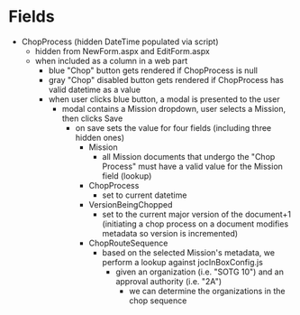 # Fields
* ChopProcess (hidden DateTime populated via script)
    * hidden from NewForm.aspx and EditForm.aspx
    * when included as a column in a web part
        * blue "Chop" button gets rendered if ChopProcess is null
        * gray "Chop" disabled button gets rendered if ChopProcess has valid datetime as a value
        * when user clicks blue button, a modal is presented to the user
            * modal contains a Mission dropdown, user selects a Mission, then clicks Save
                * on save sets the value for four fields (including three hidden ones)
                    * Mission
                        * all Mission documents that undergo the "Chop Process" must have a valid value for the Mission field (lookup)
                    * ChopProcess
                        * set to current datetime
                    * VersionBeingChopped
                        * set to the current major version of the document+1 (initiating a chop process on a document modifies metadata so version is incremented)
                    * ChopRouteSequence
                        * based on the selected Mission's metadata, we perform a lookup against jocInBoxConfig.js 
                            * given an organization (i.e. "SOTG 10") and an approval authority (i.e. "2A")
                                * we can determine the organizations in the chop sequence

